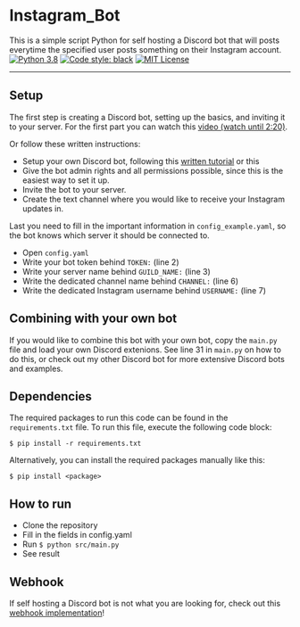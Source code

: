 # Instagram_Bot
This is a simple script Python for self hosting a Discord bot that will posts everytime the specified user posts something on their Instagram account.\
[![Python 3.8](https://img.shields.io/badge/python-3.8-blue.svg)](https://www.python.org/downloads/release/python-380/)
[![Code style: black](https://img.shields.io/badge/code%20style-black-000000.svg)](https://github.com/psf/black)
[![MIT License](https://img.shields.io/github/license/StephanAkkerman/Instagram_Bot.svg?color=brightgreen)](https://opensource.org/licenses/MIT)

---

## Setup
The first step is creating a Discord bot, setting up the basics, and inviting it to your server. For the first part you can watch this [video (watch until 2:20)](https://www.youtube.com/watch?v=Pbq7vPsHDtc).

Or follow these written instructions:
- Setup your own Discord bot, following this [written tutorial](https://realpython.com/how-to-make-a-discord-bot-python/) or this 
- Give the bot admin rights and all permissions possible, since this is the easiest way to set it up.
- Invite the bot to your server.
- Create the text channel where you would like to receive your Instagram updates in.

Last you need to fill in the important information in `config_example.yaml`, so the bot knows which server it should be connected to.
- Open `config.yaml` 
- Write your bot token behind `TOKEN:` (line 2)
- Write your server name behind `GUILD_NAME:` (line 3)
- Write the dedicated channel name behind `CHANNEL:` (line 6)
- Write the dedicated Instagram username behind `USERNAME:` (line 7)

## Combining with your own bot
If you would like to combine this bot with your own bot, copy the `main.py` file and load your own Discord extenions. 
See line 31 in `main.py` on how to do this, or check out my other Discord bot for more extensive Discord bots and examples.

## Dependencies
The required packages to run this code can be found in the `requirements.txt` file. To run this file, execute the following code block:
```
$ pip install -r requirements.txt 
```
Alternatively, you can install the required packages manually like this:
```
$ pip install <package>
```

## How to run
- Clone the repository
- Fill in the fields in config.yaml
- Run `$ python src/main.py`
- See result

## Webhook
If self hosting a Discord bot is not what you are looking for, check out this [webhook implementation](https://github.com/Floor-Gang/Instagram-to-discord)!
